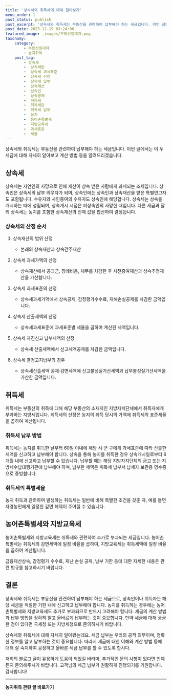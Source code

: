 ```yaml
---
title: '상속세와 취득세에 대해 알아보자'
menu_order: 1
post_status: publish
post_excerpt: '상속세와 취득세는 부동산을 관련하여 납부해야 하는 세금입니다. 이번 글에서는 이 두 세금에 대해 자세히 알아보고 계산 방법 등을 알려드리겠습니다.'
post_date: 2023-11-19 03:24:06
featured_image: _images/부동산임대차.png
taxonomy:
    category:
        - 부동산임대차
        - 농지취득
    post_tag:
        - 상속세
        -  상속세란
        -  상속세 과세표준
        -  상속세 산정
        -  상속세 납부
        -  상속재산
        -  상속인
        -  상속공제
        -  취득세
        -  취득세란
        -  취득세 납부
        -  농지
        -  농어촌특별세
        -  지방교육세
        -  과세표준
        -  세율
---
```



상속세와 취득세는 부동산을 관련하여 납부해야 하는 세금입니다. 이번 글에서는 이 두 세금에 대해 자세히 알아보고 계산 방법 등을 알려드리겠습니다.

## 상속세

상속세는 자연인의 사망으로 인해 재산이 상속 받은 사람에게 과세되는 조세입니다. 상속인은 상속세의 납부 의무자가 되며, 상속인에는 상속인과 상속재산을 받은 특별연고자도 포함됩니다. 수유자와 사인증여의 수유자도 상속인에 해당합니다. 상속세는 상속을 개시하는 때에 성립되며, 상속개시 시점은 피상속인의 사망한 때입니다. 다른 세금과 달리 상속세는 농지를 포함한 상속재산의 전체 값을 합산하여 결정됩니다.

### 상속세의 산정 순서

1. 상속재산의 범위 산정
   - 본래의 상속재산과 상속간주재산
   
2. 상속세 과세가액의 산정
   - 상속재산에서 공과금, 장례비용, 채무를 차감한 후 사전증여재산과 상속추정재산을 가산합니다.
   
3. 상속세 과세표준의 산정
   - 상속세과세가액에서 상속공제, 감정평가수수료, 재해손실공제를 차감한 금액입니다.
   
4. 상속세 산출세액의 산정
   - 상속세과세표준에 과세표준별 세율을 곱하여 계산된 세액입니다.
   
5. 상속세 자진신고 납부세액의 산정
   - 상속세 산출세액에서 신고세액공제를 차감한 금액입니다.
   
6. 상속세 결정고지납부의 경우
   - 상속세산출세액 공제·감면세액에 신고불성실가산세액과 납부불성실가산세액을 가산한 금액입니다.
   

## 취득세

취득세는 부동산의 취득에 대해 해당 부동산의 소재지인 지방자치단체에서 취득자에게 부과하는 지방세입니다. 취득세의 산정은 농지의 취득 당시의 가액에 취득세의 표준세율을 곱하여 계산됩니다.

### 취득세 납부 방법

취득세는 농지를 취득한 날부터 60일 이내에 해당 시·군·구에게 과세표준에 따라 산출한 세액을 신고하고 납부해야 합니다. 상속을 통해 농지를 취득한 경우 상속개시일로부터 6개월 내에 신고하고 납부할 수 있습니다. 납부할 때는 해당 지방자치단체의 금고 또는 지방세수납대행기관에 납부해야 하며, 납부한 세액은 취득세 납부서 납세자 보관용 영수증으로 증빙합니다.

### 취득세의 특별세율

농지 취득과 관련하여 발생하는 취득세는 일반에 비해 특별한 조건을 갖춘 자, 예를 들면 자경농민에게 일정한 감면 혜택이 주어질 수 있습니다.

## 농어촌특별세와 지방교육세

농어촌특별세와 지방교육세는 취득세와 관련하여 추가로 부과되는 세금입니다. 농어촌특별세는 취득세의 감면세액에 일정 비율을 곱하여, 지방교육세는 취득세액에 일정 비율을 곱하여 계산됩니다.

금융재산상속, 감정평가 수수료, 재난 손실 공제, 납부 기한 등에 대한 자세한 내용은 관련 법규를 참고하시기 바랍니다.

## 결론

상속세와 취득세는 부동산을 관련하여 납부해야 하는 세금으로, 상속인이나 취득자는 해당 세금을 적절한 기한 내에 신고하고 납부해야 합니다. 농지를 취득하는 경우에는 농어촌특별세와 지방교육세도 추가로 부과되므로 반드시 고려해야 합니다. 세금의 계산 방법과 납부 방법을 정확히 알고 올바르게 납부하는 것이 중요합니다. 만약 세금에 대해 궁금한 점이 있다면 국세청 또는 지방세청으로 문의하시기 바랍니다.

상속세와 취득세에 대해 자세히 알아봤는데요. 세금 납부는 우리의 공적 의무이며, 정확한 정보를 알고 납부하는 것이 중요합니다. 따라서 세금에 대한 이해와 계산 방법 등에 대해 잘 숙지하여 공정하고 올바른 세금 납부를 할 수 있도록 합시다.

저희의 블로그 글이 유용하게 도움이 되었길 바라며, 추가적인 문의 사항이 있다면 언제든지 문의해주시기 바랍니다. 고객님의 세금 납부가 원활하게 진행되기를 기원합니다. 감사합니다!
<!-- wp:separator -->
<hr class="wp-block-separator has-alpha-channel-opacity"/>
<!-- /wp:separator -->

<!-- wp:group {"backgroundColor":"base","layout":{"type":"constrained"}} -->
<div class="wp-block-group has-base-background-color has-background"><!-- wp:paragraph {"align":"center","fontSize":"medium"} -->
<p class="has-text-align-center has-large-font-size"><strong>농지취득 관련 글 바로가기</strong></p>
<!-- /wp:paragraph -->


<!-- wp:latest-posts
{"categories":[{"id":22986,"count":19,"description":"","link":"https://uknowlaw.com/category/%eb%86%8d%ec%a7%80%ec%b7%a8%eb%93%9d/","name":"농지취득","slug":"농지취득","taxonomy":"category","parent":0,"meta":[],"_links":{"self":[{"href":"https://uknowlaw.com/wp-json/wp/v2/categories/22986"}],"collection":[{"href":"https://uknowlaw.com/wp-json/wp/v2/categories"}],"about":[{"href":"https://uknowlaw.com/wp-json/wp/v2/taxonomies/category"}],"wp:post_type":[{"href":"https://uknowlaw.com/wp-json/wp/v2/posts?categories=22986"}],"curies":[{"name":"wp","href":"https://api.w.org/{rel}","templated":true}]}}],"postsToShow":100,"excerptLength":28,"postLayout":"grid","columns":2,"featuredImageAlign":"left","featuredImageSizeSlug":"large","fontSize":"small"} /--></div>
<!-- /wp:group -->